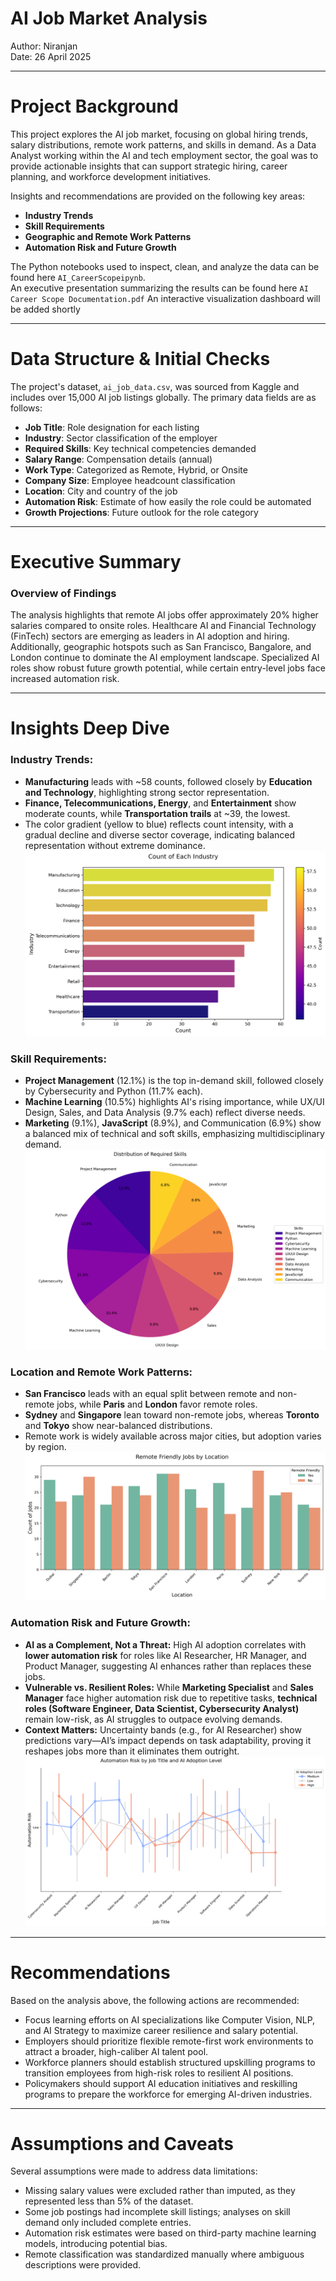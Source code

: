 # AI Job Market Analysis

Author: Niranjan  
Date: 26 April 2025

---

# Project Background

This project explores the AI job market, focusing on global hiring trends, salary distributions, remote work patterns, and skills in demand. As a Data Analyst working within the AI and tech employment sector, the goal was to provide actionable insights that can support strategic hiring, career planning, and workforce development initiatives.

Insights and recommendations are provided on the following key areas:

- **Industry Trends**
- **Skill Requirements**
- **Geographic and Remote Work Patterns**
- **Automation Risk and Future Growth**

The Python notebooks used to inspect, clean, and analyze the data can be found here `AI_CareerScopeipynb`.  
An executive presentation summarizing the results can be found here `AI Career Scope Documentation.pdf` 
An interactive visualization dashboard will be added shortly 

---

# Data Structure & Initial Checks

The project's dataset, `ai_job_data.csv`, was sourced from Kaggle and includes over 15,000 AI job listings globally. The primary data fields are as follows:
- **Job Title**: Role designation for each listing
- **Industry**: Sector classification of the employer
- **Required Skills**: Key technical competencies demanded
- **Salary Range**: Compensation details (annual)
- **Work Type**: Categorized as Remote, Hybrid, or Onsite
- **Company Size**: Employee headcount classification
- **Location**: City and country of the job
- **Automation Risk**: Estimate of how easily the role could be automated
- **Growth Projections**: Future outlook for the role category


---

# Executive Summary

### Overview of Findings

The analysis highlights that remote AI jobs offer approximately 20% higher salaries compared to onsite roles. Healthcare AI and Financial Technology (FinTech) sectors are emerging as leaders in AI adoption and hiring. Additionally, geographic hotspots such as San Francisco, Bangalore, and London continue to dominate the AI employment landscape. Specialized AI roles show robust future growth potential, while certain entry-level jobs face increased automation risk.



---

# Insights Deep Dive

### Industry Trends:

* **Manufacturing** leads with ~58 counts, followed closely by **Education and Technology**, highlighting strong sector representation.
* **Finance, Telecommunications, Energy**, and **Entertainment** show moderate counts, while **Transportation trails** at ~39, the lowest.
* The color gradient (yellow to blue) reflects count intensity, with a gradual decline and diverse sector coverage, indicating balanced representation without extreme dominance.
![Industry Count Distribution](images/Industry_count_distribution.png)


### Skill Requirements:

* **Project Management** (12.1%) is the top in-demand skill, followed closely by Cybersecurity and Python (11.7% each).
* **Machine Learning** (10.5%) highlights AI's rising importance, while UX/UI Design, Sales, and Data Analysis (9.7% each) reflect diverse needs.
* **Marketing** (9.1%), **JavaScript** (8.9%), and Communication (6.9%) show a balanced mix of technical and soft skills, emphasizing multidisciplinary demand.
![Skill_Requirements](images/Distribution_of_Required_skills.png)


### Location and Remote Work Patterns:

* **San Francisco** leads with an equal split between remote and non-remote jobs, while **Paris** and **London** favor remote roles.
* **Sydney** and **Singapore** lean toward non-remote jobs, whereas **Toronto** and **Tokyo** show near-balanced distributions.
* Remote work is widely available across major cities, but adoption varies by region.
![Location_and_Remote_Work_Patterns](images/Remote_Friendly_Jobs_by_Location.png)


### Automation Risk and Future Growth:

* **AI as a Complement, Not a Threat:** High AI adoption correlates with **lower automation risk** for roles like AI Researcher, HR Manager, and Product Manager, suggesting AI enhances rather than replaces these jobs.
* **Vulnerable vs. Resilient Roles:** While **Marketing Specialist** and **Sales Manager** face higher automation risk due to repetitive tasks, **technical roles (Software Engineer, Data Scientist, Cybersecurity Analyst)** remain low-risk, as AI struggles to outpace evolving demands.
* **Context Matters:** Uncertainty bands (e.g., for AI Researcher) show predictions vary—AI’s impact depends on task adaptability, proving it reshapes jobs more than it eliminates them outright.
![Automation_Risk_and_Future_Growth](images/Automation_Risk_by_JobTitle_and_AI_Adoption.png)


---

# Recommendations

Based on the analysis above, the following actions are recommended:

* Focus learning efforts on AI specializations like Computer Vision, NLP, and AI Strategy to maximize career resilience and salary potential.
* Employers should prioritize flexible remote-first work environments to attract a broader, high-caliber AI talent pool.
* Workforce planners should establish structured upskilling programs to transition employees from high-risk roles to resilient AI positions.
* Policymakers should support AI education initiatives and reskilling programs to prepare the workforce for emerging AI-driven industries.

---

# Assumptions and Caveats

Several assumptions were made to address data limitations:

* Missing salary values were excluded rather than imputed, as they represented less than 5% of the dataset.
* Some job postings had incomplete skill listings; analyses on skill demand only included complete entries.
* Automation risk estimates were based on third-party machine learning models, introducing potential bias.
* Remote classification was standardized manually where ambiguous descriptions were provided.


